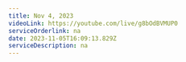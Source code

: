 ```yaml
---
title: Nov 4, 2023
videoLink: https://youtube.com/live/g8bOdBVMUP0
serviceOrderlink: na
date: 2023-11-05T16:09:13.829Z
serviceDescription: n﻿a
---
```

